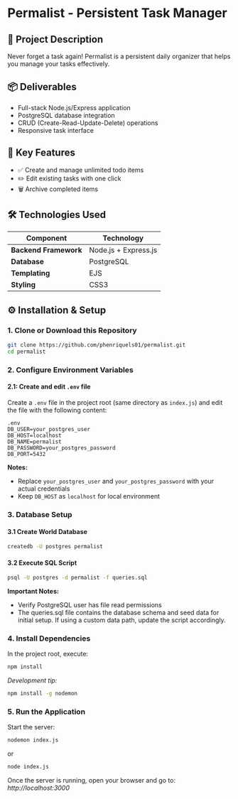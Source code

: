 # Permalist - Persistent Task Manager

## 🎯 Project Description

Never forget a task again! Permalist is a persistent daily organizer that helps you manage your tasks effectively.

## 📦 Deliverables

- Full-stack Node.js/Express application
- PostgreSQL database integration
- CRUD (Create-Read-Update-Delete) operations
- Responsive task interface

## 🚀 Key Features

- ✅ Create and manage unlimited todo items
- ✏️ Edit existing tasks with one click
- 🗑️ Archive completed items

## 🛠️ Technologies Used

| Component              | Technology                          |
|------------------------|-------------------------------------|
| **Backend Framework**  | Node.js + Express.js                |
| **Database**           | PostgreSQL                          |
| **Templating**         | EJS                                 |
| **Styling**            | CSS3                                |


## ⚙️ Installation & Setup

### 1. Clone or Download this Repository

   ```bash
   git clone https://github.com/phenriquels01/permalist.git
   cd permalist
   ```

### 2. Configure Environment Variables

#### 2.1: Create and edit `.env` file
Create a `.env` file in the project root (same directory as `index.js`) and edit the file with the following content:

```
.env
DB_USER=your_postgres_user
DB_HOST=localhost
DB_NAME=permalist
DB_PASSWORD=your_postgres_password
DB_PORT=5432
```

**Notes:**
- Replace `your_postgres_user` and `your_postgres_password` with your actual credentials
- Keep `DB_HOST` as `localhost` for local environment

### 3. Database Setup

#### 3.1 Create World Database

```bash
createdb -U postgres permalist
```

#### 3.2 Execute SQL Script

```bash
psql -U postgres -d permalist -f queries.sql
```

**Important Notes:**
- Verify PostgreSQL user has file read permissions
- The queries.sql file contains the database schema and seed data for initial setup. If using a custom data path, update the script accordingly.

### 4. Install Dependencies

In the project root, execute:

```bash
npm install
```

*Development tip:*

```bash
npm install -g nodemon
```

### 5. Run the Application

Start the server:

```bash
nodemon index.js
```

or

```bash
node index.js
```

Once the server is running, open your browser and go to: *http://localhost:3000*



